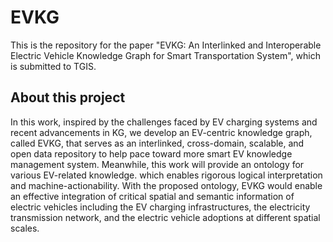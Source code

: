 # EVKG
This is the repository for the paper "EVKG: An Interlinked and Interoperable Electric Vehicle Knowledge Graph for Smart Transportation System", which is submitted to TGIS.
## About this project
In this work, inspired by the challenges faced by EV charging systems and recent advancements in KG, we develop an EV-centric knowledge graph, called EVKG, that serves as an interlinked, cross-domain, scalable, and open data repository to help pace toward more smart EV knowledge management system. Meanwhile, this work will provide an ontology for various EV-related knowledge. which enables rigorous logical interpretation and machine-actionability. With the proposed ontology, EVKG would enable an effective integration of critical spatial and semantic information of electric vehicles including the EV charging infrastructures, the electricity transmission network,
and the electric vehicle adoptions at different spatial scales.
